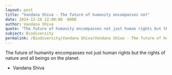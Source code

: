 ```yaml
---
layout: post
title: "Vandana Shiva - The future of humanity encompasses not"
date: 2024-12-28 12:00:00 -0000
author: Vandana Shiva
quote: "The future of humanity encompasses not just human rights but the rights of nature and all beings on the planet."
subject: Biodiversity
permalink: /Biodiversity/Vandana Shiva/Vandana Shiva - The future of humanity encompasses not
---
```


The future of humanity encompasses not just human rights but the rights of nature and all beings on the planet.

- Vandana Shiva
